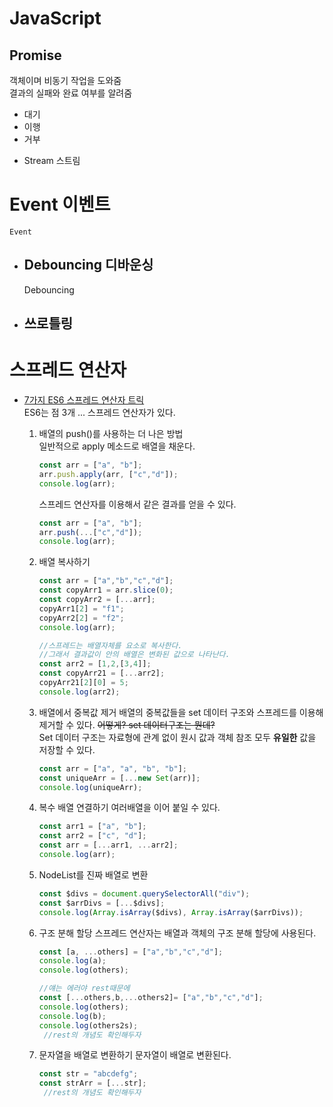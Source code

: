 # JavaScript

## Promise
객체이며 비동기 작업을 도와줌  
결과의 실패와 완료 여부를 알려줌

- 대기
- 이행
- 거부


* Stream 스트림
    
# Event 이벤트
    Event    
+ ## Debouncing 디바운싱  
    Debouncing
    
    
+ ## 쓰로틀링
    

# 스프레드 연산자

+ [7가지 ES6 스프레드 연산자 트릭]()  
    ES6는 점 3개 ... 스프레드 연산자가 있다.  
    1. 배열의 push()를 사용하는 더 나은 방법  
        일반적으로 apply 메소드로 배열을 채운다.
        ```javascript
        const arr = ["a", "b"];
        arr.push.apply(arr, ["c","d"]);
        console.log(arr);
        ```
        스프레드 연산자를 이용해서 같은 결과를 얻을 수 있다.
        ```javascript
        const arr = ["a", "b"];
        arr.push(...["c","d"]);
        console.log(arr);
        ```
    2. 배열 복사하기

        ```javascript
        const arr = ["a","b","c","d"];
        const copyArr1 = arr.slice(0);
        const copyArr2 = [...arr];
        copyArr1[2] = "f1";
        copyArr2[2] = "f2";
        console.log(arr);

        //스프레드는 배열자체를 요소로 복사한다.
        //그래서 결과값이 안의 배열은 변화된 값으로 나타난다.
        const arr2 = [1,2,[3,4]];
        const copyArr21 = [...arr2];
        copyArr21[2][0] = 5;
        console.log(arr2);
        ```
    3. 배열에서 중복값 제거
        배열의 중복값들을 set 데이터 구조와 스프레드를 이용해 제거할 수 있다.
        ~~어떻게? set 데이터구조는 뭔데?~~  
        Set 데이터 구조는 자료형에 관계 없이 원시 값과 객체 참조 모두 __유일한__ 값을 저장할 수 있다.
        ```javascript
        const arr = ["a", "a", "b", "b"];
        const uniqueArr = [...new Set(arr)];
        console.log(uniqueArr);
        ```
    4. 복수 배열 연결하기
        여러배열을 이어 붙일 수 있다.
        ```javascript
        const arr1 = ["a", "b"];
        const arr2 = ["c", "d"];
        const arr = [...arr1, ...arr2];
        console.log(arr);
        ```
    5. NodeList를 진짜 배열로 변환
         ```javascript
        const $divs = document.querySelectorAll("div");
        const $arrDivs = [...$divs];
        console.log(Array.isArray($divs), Array.isArray($arrDivs));
        ```
    6. 구조 분해 할당
        스프레드 연산자는 배열과 객체의 구조 분해 할당에 사용된다.

        ```javascript
        const [a, ...others] = ["a","b","c","d"];
        console.log(a);
        console.log(others);

        //얘는 에러야 rest때문에    
        const [...others,b,...others2]= ["a","b","c","d"];
        console.log(others);
        console.log(b);
        console.log(others2s);
         //rest의 개념도 확인해두자
        ```

    7. 문자열을 배열로 변환하기
        문자열이 배열로 변환된다.
        ```javascript
        const str = "abcdefg";
        const strArr = [...str];
         //rest의 개념도 확인해두자
        ```